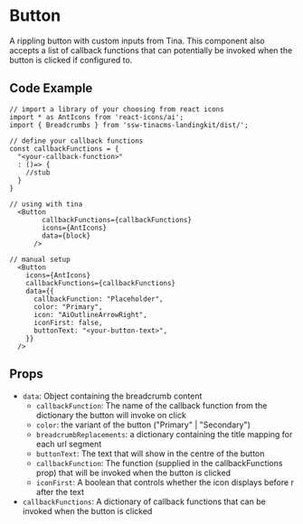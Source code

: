 # Button

A rippling button with custom inputs from Tina. This component also accepts a list of callback functions that can potentially be invoked when the button is clicked if configured to.

## Code Example

```tsx
// import a library of your choosing from react icons
import * as AntIcons from 'react-icons/ai';
import { Breadcrumbs } from 'ssw-tinacms-landingkit/dist/';

// define your callback functions
const callbackFunctions = {
  "<your-callback-function>"
  : ()=> {
    //stub
  }
}

// using with tina
  <Button
        callbackFunctions={callbackFunctions}
        icons={AntIcons}
        data={block}
      />

// manual setup
  <Button
    icons={AntIcons}
    callbackFunctions={callbackFunctions}
    data={{
      callbackFunction: "Placeholder",
      color: "Primary",
      icon: "AiOutlineArrowRight",
      iconFirst: false,
      buttonText: "<your-button-text>",
    }}
  />
```

## Props

- `data`: Object containing the breadcrumb content
  - `callbackFunction`: The name of the callback function from the dictionary the button will invoke on click
  - `color`: the variant of the button ("Primary" | "Secondary")
  - `breadcrumbReplacements`: a dictionary containing the title mapping for each url segment
  - `buttonText`: The text that will show in the centre of the button
  - `callbackFunction`: The function (supplied in the callbackFunctions prop) that will be invoked when the button is clicked
  - `iconFirst`: A boolean that controls whether the icon displays before r after the text
- `callbackFunctions`: A dictionary of callback functions that can be invoked when the button is clicked
